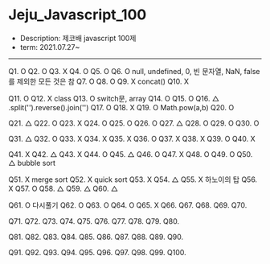 # Jeju_Javascript_100
- Description: 제코배 javascript 100제
- term: 2021.07.27~
---
Q1. O
Q2. O
Q3. X
Q4. O
Q5. O
Q6. O null, undefined, 0, 빈 문자열, NaN, false를 제외한 모든 것은 참
Q7. O
Q8. O
Q9. X concat()
Q10. X

Q11. O
Q12. X class 
Q13. O switch문, array
Q14. O
Q15. O
Q16. △ .split('').reverse().join('')
Q17. O
Q18. X
Q19. O Math.pow(a,b)
Q20. O

Q21. △
Q22. O
Q23. X
Q24. O
Q25. O
Q26. O
Q27. △
Q28. O
Q29. O
Q30. O

Q31. △
Q32. O
Q33. X
Q34. X
Q35. X
Q36. O
Q37. X
Q38. X
Q39. O
Q40. X

Q41. X
Q42. △
Q43. X
Q44. O
Q45. △
Q46. O
Q47. X
Q48. O
Q49. O 
Q50. △ bubble sort

Q51. X merge sort
Q52. X quick sort
Q53. X
Q54. △
Q55. X 하노이의 탑 
Q56. X
Q57. O
Q58. △
Q59. △
Q60. △

Q61. O 다시풀기
Q62. O
Q63. O
Q64. O
Q65. X
Q66.
Q67.
Q68.
Q69.
Q70.

Q71.
Q72.
Q73.
Q74.
Q75.
Q76.
Q77.
Q78.
Q79.
Q80.

Q81.
Q82.
Q83.
Q84.
Q85.
Q86.
Q87.
Q88.
Q89.
Q90.

Q91.
Q92.
Q93.
Q94.
Q95.
Q96.
Q97.
Q98.
Q99.
Q100.